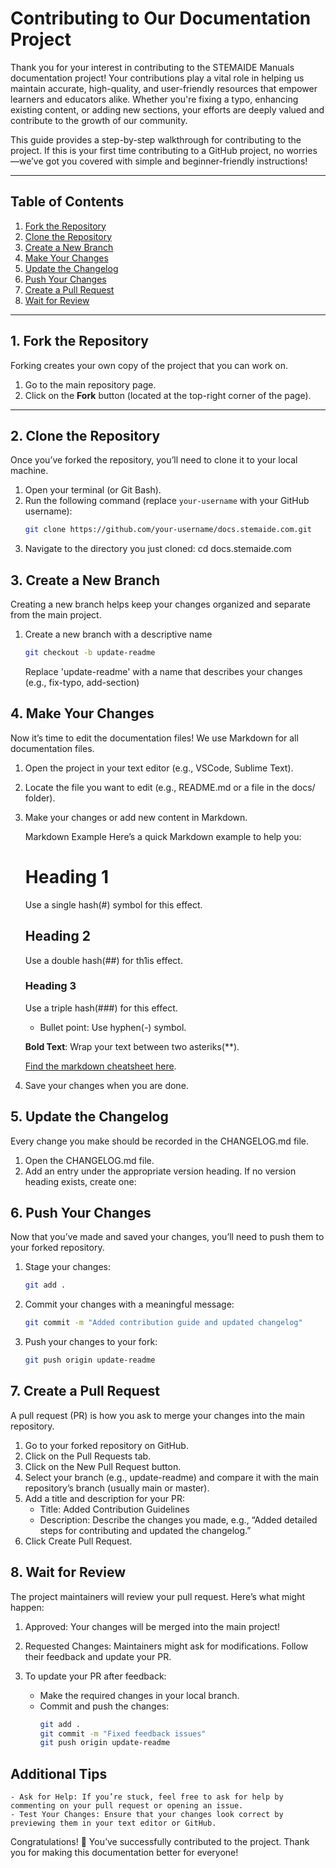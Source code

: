 # Contributing to Our Documentation Project

Thank you for your interest in contributing to the STEMAIDE Manuals documentation project! Your contributions play a vital role in helping us maintain accurate, high-quality, and user-friendly resources that empower learners and educators alike. Whether you're fixing a typo, enhancing existing content, or adding new sections, your efforts are deeply valued and contribute to the growth of our community.

This guide provides a step-by-step walkthrough for contributing to the project. If this is your first time contributing to a GitHub project, no worries—we’ve got you covered with simple and beginner-friendly instructions!

---

## Table of Contents

1. [Fork the Repository](#1-fork-the-repository)
2. [Clone the Repository](#2-clone-the-repository)
3. [Create a New Branch](#3-create-a-new-branch)
4. [Make Your Changes](#4-make-your-changes)
5. [Update the Changelog](#5-update-the-changelog)
6. [Push Your Changes](#6-push-your-changes)
7. [Create a Pull Request](#7-create-a-pull-request)
8. [Wait for Review](#8-wait-for-review)

---

## 1. Fork the Repository

Forking creates your own copy of the project that you can work on.

1. Go to the main repository page.
2. Click on the **Fork** button (located at the top-right corner of the page).

---

## 2. Clone the Repository

Once you’ve forked the repository, you’ll need to clone it to your local machine.

1. Open your terminal (or Git Bash).
2. Run the following command (replace `your-username` with your GitHub username):
   ```bash
   git clone https://github.com/your-username/docs.stemaide.com.git
   ```
3. Navigate to the directory you just cloned:
   cd docs.stemaide.com

## 3. Create a New Branch

Creating a new branch helps keep your changes organized and separate from the main project.

1. Create a new branch with a descriptive name
   ```bash
   git checkout -b update-readme
   ```
   Replace 'update-readme' with a name that describes your changes (e.g., fix-typo, add-section)

## 4. Make Your Changes

Now it’s time to edit the documentation files! We use Markdown for all documentation files.

1. Open the project in your text editor (e.g., VSCode, Sublime Text).
2. Locate the file you want to edit (e.g., README.md or a file in the docs/ folder).
3. Make your changes or add new content in Markdown.

   Markdown Example
   Here’s a quick Markdown example to help you:

   # Heading 1
   Use a single hash(#) symbol for this effect.
   ## Heading 2
   Use a double hash(##) for th1is effect.
   ### Heading 3
   Use a triple hash(###) for this effect.

   - Bullet point: Use hyphen(-) symbol.

   **Bold Text**: Wrap your text between two asteriks(**).

   [Find the markdown cheatsheet here](assets/markdown_cheat_sheet_opensource.com_.pdf).

4. Save your changes when you are done.

## 5. Update the Changelog

Every change you make should be recorded in the CHANGELOG.md file.

1. Open the CHANGELOG.md file.
2. Add an entry under the appropriate version heading. If no version heading exists, create one:

## 6. Push Your Changes

Now that you’ve made and saved your changes, you’ll need to push them to your forked repository.

1. Stage your changes:
   ```bash
   git add .
   ```
2. Commit your changes with a meaningful message:
   ```bash
   git commit -m "Added contribution guide and updated changelog"
   ```
3. Push your changes to your fork:
   ```bash
   git push origin update-readme
   ```

## 7. Create a Pull Request

A pull request (PR) is how you ask to merge your changes into the main repository.

1. Go to your forked repository on GitHub.
2. Click on the Pull Requests tab.
3. Click on the New Pull Request button.
4. Select your branch (e.g., update-readme) and compare it with the main repository’s branch (usually main or master).
5. Add a title and description for your PR:
    - Title: Added Contribution Guidelines
    - Description: Describe the changes you made, e.g., “Added detailed steps for contributing and updated the changelog.”
6. Click Create Pull Request.

## 8. Wait for Review

The project maintainers will review your pull request. Here’s what might happen:

1. Approved: Your changes will be merged into the main project!
2. Requested Changes: Maintainers might ask for modifications. Follow their feedback and update your PR.

3. To update your PR after feedback:

    - Make the required changes in your local branch.
    - Commit and push the changes:
      ```bash
      git add .
      git commit -m "Fixed feedback issues"
      git push origin update-readme
      ```
      
## Additional Tips

    - Ask for Help: If you’re stuck, feel free to ask for help by commenting on your pull request or opening an issue.
    - Test Your Changes: Ensure that your changes look correct by previewing them in your text editor or GitHub.

Congratulations! 🎉 You’ve successfully contributed to the project. Thank you for making this documentation better for everyone!
